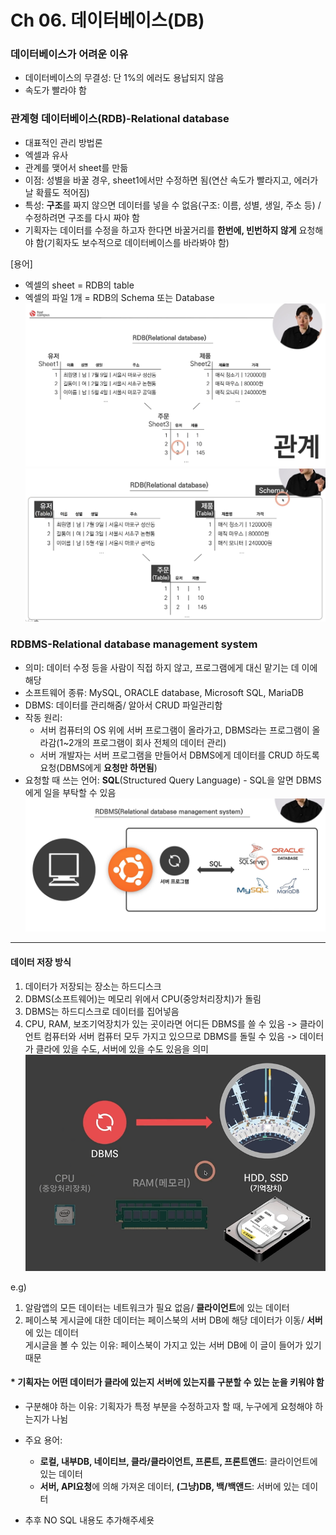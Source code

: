 # Ch 06. 데이터베이스(DB)
### 데이터베이스가 어려운 이유
- 데이터베이스의 무결성: 단 1%의 에러도 용납되지 않음
- 속도가 빨라야 함

### 관계형 데이터베이스(RDB)-Relational database
- 대표적인 관리 방법론
- 엑셀과 유사
- 관계를 맺어서 sheet를 만듦
- 이점: 성별을 바꿀 경우, sheet1에서만 수정하면 됨(연산 속도가 빨라지고, 에러가 날 확률도 적어짐)
- 특성: **구조**를 짜지 않으면 데이터를 넣을 수 없음(구조: 이름, 성별, 생일, 주소 등) / 수정하려면 구조를 다시 짜야 함
- 기획자는 데이터를 수정을 하고자 한다면 바꿀거리를 **한번에, 빈번하지 않게** 요청해야 함(기획자도 보수적으로 데이터베이스를 바라봐야 함)

[용어]
- 엑셀의 sheet = RDB의 table
- 엑셀의 파일 1개 = RDB의 Schema 또는 Database
![img_17.png](images/img_17.png)
![img_18.png](images/img_18.png)
### RDBMS-Relational database management system
- 의미: 데이터 수정 등을 사람이 직접 하지 않고, 프로그램에게 대신 맡기는 데 이에 해당
- 소프트웨어 종류: MySQL, ORACLE database, Microsoft SQL, MariaDB
- DBMS: 데이터를 관리해줌/ 알아서 CRUD 파일관리함
- 작동 원리:
   - 서버 컴퓨터의 OS 위에 서버 프로그램이 올라가고, DBMS라는 프로그램이 올라감(1~2개의 프로그램이 회사 전체의 데이터 관리)
   - 서버 개발자는 서버 프로그램을 만들어서 DBMS에게 데이터를 CRUD 하도록 요청(DBMS에게 **요청만 하면됨**)
- 요청할 때 쓰는 언어: **SQL**(Structured Query Language) - SQL을 알면 DBMS에게 일을 부탁할 수 있음
![img_19.png](images/img_19.png)

---
#### 데이터 저장 방식
1. 데이터가 저장되는 장소는 하드디스크 
2. DBMS(소프트웨어)는 메모리 위에서 CPU(중앙처리장치)가 돌림 
3. DBMS는 하드디스크로 데이터를 집어넣음
4. CPU, RAM, 보조기억장치가 있는 곳이라면 어디든 DBMS를 쓸 수 있음 -> 클라이언트 컴퓨터와 서버 컴퓨터 모두 가지고 있으므로 DBMS를 돌릴 수 있음 -> 데이터가 클라에 있을 수도, 서버에 있을 수도 있음을 의미
![img_20.png](images/img_20.png)

e.g) 
   1. 알람앱의 모든 데이터는 네트워크가 필요 없음/ **클라이언트**에 있는 데이터 
   2. 페이스북 게시글에 대한 데이터는 페이스북의 서버 DB에 해당 데이터가 이동/ **서버**에 있는 데이터</BR>
   게시글을 볼 수 있는 이유: 페이스북이 가지고 있는 서버 DB에 이 글이 들어가 있기 때문

#### * 기획자는 어떤 **데이터가 클라에 있는지 서버에 있는지를 구분**할 수 있는 눈을 키워야 함
- 구분해야 하는 이유: 기획자가 특정 부분을 수정하고자 할 때, 누구에게 요청해야 하는지가 나뉨
- 주요 용어:
   - **로컬, 내부DB, 네이티브, 클라/클라이언트, 프론트, 프론트앤드**: 클라이언트에 있는 데이터  
   - **서버, API요청**에 의해 가져온 데이터, **(그냥)DB, 백/백앤드**: 서버에 있는 데이터


- 추후 NO SQL 내용도 추가해주세욧
